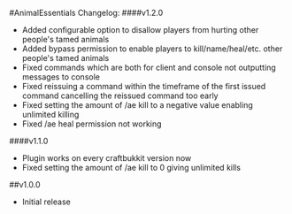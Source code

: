 #AnimalEssentials Changelog:
####v1.2.0
- Added configurable option to disallow players from hurting other people's tamed animals
- Added bypass permission to enable players to kill/name/heal/etc. other people's tamed animals
- Fixed commands which are both for client and console not outputting messages to console
- Fixed reissuing a command within the timeframe of the first issued command cancelling the reissued command too early
- Fixed setting the amount of /ae kill to a negative value enabling unlimited killing
- Fixed /ae heal permission not working

####v1.1.0
- Plugin works on every craftbukkit version now
- Fixed setting the amount of /ae kill to 0 giving unlimited kills

##v1.0.0
- Initial release
